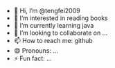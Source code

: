 - 👋 Hi, I’m @tengfei2009
- 👀 I’m interested in reading books
- 🌱 I’m currently learning java
- 💞️ I’m looking to collaborate on ...
- 📫 How to reach me: github
- 😄 Pronouns: ...
- ⚡ Fun fact: ...

<!---
tengfei2009/tengfei2009 is a ✨ special ✨ repository because its `README.md` (this file) appears on your GitHub profile.
You can click the Preview link to take a look at your changes.
--->
